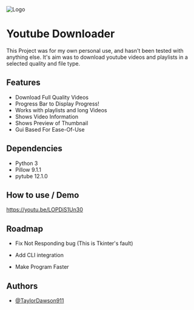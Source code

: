 
![Logo](https://cdn.discordapp.com/attachments/887715873396244560/1016879476644249710/youtube-downloader-icon.png)


# Youtube Downloader

This Project was for my own personal use, and hasn't been tested with anything else. It's aim was to download youtube videos and playlists in a selected quality and file type. 


## Features

- Download Full Quality Videos
- Progress Bar to Display Progress!
- Works with playlists and long Videos
- Shows Video Information 
- Shows Preview of Thumbnail
- Gui Based For Ease-Of-Use



## Dependencies
- Python 3
- Pillow 9.1.1
- pytube 12.1.0

## How to use / Demo

https://youtu.be/LOPDiS1Un30


## Roadmap

- Fix Not Responding bug (This is Tkinter's fault)

- Add CLI integration

- Make Program Faster


## Authors

- [@TaylorDawson911](https://github.com/TaylorDawson911)

